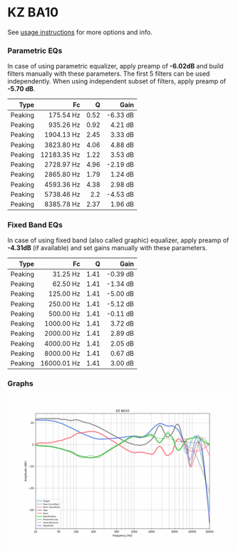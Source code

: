 # KZ BA10
See [usage instructions](https://github.com/jaakkopasanen/AutoEq#usage) for more options and info.

### Parametric EQs
In case of using parametric equalizer, apply preamp of **-6.02dB** and build filters manually
with these parameters. The first 5 filters can be used independently.
When using independent subset of filters, apply preamp of **-5.70 dB**.

| Type    | Fc          |    Q | Gain     |
|--------:|------------:|-----:|---------:|
| Peaking | 175.54 Hz   | 0.52 | -6.33 dB |
| Peaking | 935.26 Hz   | 0.92 | 4.21 dB  |
| Peaking | 1904.13 Hz  | 2.45 | 3.33 dB  |
| Peaking | 3823.80 Hz  | 4.06 | 4.88 dB  |
| Peaking | 12183.35 Hz | 1.22 | 3.53 dB  |
| Peaking | 2728.97 Hz  | 4.96 | -2.19 dB |
| Peaking | 2865.80 Hz  | 1.79 | 1.24 dB  |
| Peaking | 4593.36 Hz  | 4.38 | 2.98 dB  |
| Peaking | 5738.46 Hz  | 2.2  | -4.53 dB |
| Peaking | 8385.78 Hz  | 2.37 | 1.96 dB  |

### Fixed Band EQs
In case of using fixed band (also called graphic) equalizer, apply preamp of **-4.31dB**
(if available) and set gains manually with these parameters.

| Type    | Fc          |    Q | Gain     |
|--------:|------------:|-----:|---------:|
| Peaking | 31.25 Hz    | 1.41 | -0.39 dB |
| Peaking | 62.50 Hz    | 1.41 | -1.34 dB |
| Peaking | 125.00 Hz   | 1.41 | -5.00 dB |
| Peaking | 250.00 Hz   | 1.41 | -5.12 dB |
| Peaking | 500.00 Hz   | 1.41 | -0.11 dB |
| Peaking | 1000.00 Hz  | 1.41 | 3.72 dB  |
| Peaking | 2000.00 Hz  | 1.41 | 2.89 dB  |
| Peaking | 4000.00 Hz  | 1.41 | 2.05 dB  |
| Peaking | 8000.00 Hz  | 1.41 | 0.67 dB  |
| Peaking | 16000.01 Hz | 1.41 | 3.00 dB  |

### Graphs
![](./KZ%20BA10.png)